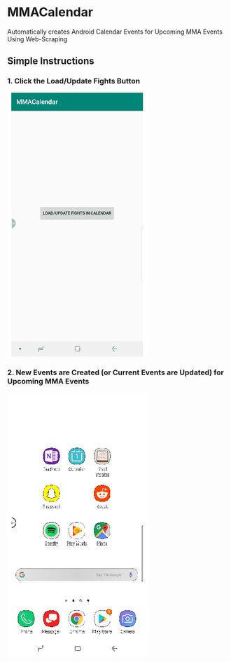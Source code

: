 # MMACalendar
Automatically creates Android Calendar Events for Upcoming MMA Events Using Web-Scraping

## Simple Instructions

### 1. Click the Load/Update Fights Button 
![Screenshots](https://raw.githubusercontent.com/patpatchpatrick/MMACalendar/master/docs/gif1.gif)

### 2. New Events are Created (or Current Events are Updated) for Upcoming MMA Events
![Screenshots](https://raw.githubusercontent.com/patpatchpatrick/MMACalendar/master/docs/gif2.gif)

